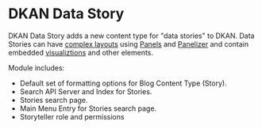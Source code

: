 # DKAN Data Story

DKAN Data Story adds a new content type for "data stories" to DKAN. Data Stories can have [complex layouts](http://docs.getdkan.com/dkan-documentation/dkan-users-guide/customize-dkan-pages-layouts-and-components-using-panels) using [Panels](http://www.drupal.org/project/panels) and [Panelizer](https://www.drupal.org/project/panelizer) and contain embedded [visualiztions](https://github.com/NuCivic/visualization_entity) and other elements.

Module includes:

+ Default set of formatting options for Blog Content Type (Story).
+ Search API Server and Index for Stories.
+ Stories search page.
+ Main Menu Entry for Stories search page.
+ Storyteller role and permissions
